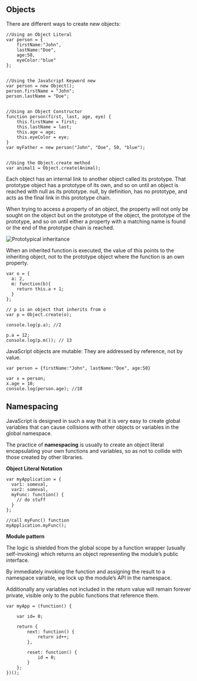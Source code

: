 ## Objects ##

There are different ways to create new objects:

    //Using an Object Literal
    var person = {
		firstName:"John",
		lastName:"Doe",
		age:50,
		eyeColor:"blue"
	};


	//Using the JavaScript Keyword new
    var person = new Object();
    person.firstName = "John";
    person.lastName = "Doe";


    //Using an Object Constructor
    function person(first, last, age, eye) {
	    this.firstName = first;
	    this.lastName = last;
	    this.age = age;
	    this.eyeColor = eye;
    }
    var myFather = new person("John", "Doe", 50, "blue");


    //Using the Object.create method
    var animal1 = Object.create(Animal);


Each object has an internal link to another object called its prototype. That prototype object has a prototype of its own, and so on until an object is reached with null as its prototype. null, by definition, has no prototype, and acts as the final link in this prototype chain.

When trying to access a property of an object, the property will not only be sought on the object but on the prototype of the object, the prototype of the prototype, and so on until either a property with a matching name is found or the end of the prototype chain is reached.

![Prototypical inheritance](/prototype-inheritance.png)

When an inherited function is executed, the value of this points to the inheriting object, not to the prototype object where the function is an own property.

    var o = {
      a: 2,
      m: function(b){
    	return this.a + 1;
      }
    };
    
    // p is an object that inherits from o
    var p = Object.create(o);   

	console.log(p.a); //2
	
    p.a = 12;
    console.log(p.m()); // 13


JavaScript objects are mutable: They are addressed by reference, not by value.

    var person = {firstName:"John", lastName:"Doe", age:50}
    
    var x = person;
    x.age = 10; 
	console.log(person.age); //10

## Namespacing ##

JavaScript is designed in such a way that it is very easy to create global variables that can cause collisions with other objects or variables in the global namespace.  

The practice of **namespacing** is usually to create an object literal encapsulating your own functions and variables, so as not to collide with those created by other libraries.

**Object Literal Notation**

    var myApplication = {
      var1: someval,
      var2: someval,
      myFunc: function() {
    	// do stuff
      }
    };
	
	//call myFunc() function
	myApplication.myFunc();
	
**Module pattern**

The logic is shielded from the global scope by a function wrapper (usually self-invoking) which returns an object representing the module’s public interface. 

By immediately invoking the function and assigning the result to a namespace variable, we lock up the module’s API in the namespace. 

Additionally any variables not included in the return value will remain forever private, visible only to the public functions that reference them.

    var myApp = (function() {
	 
	    var id= 0;
	 
	    return {
	        next: function() {
	            return id++;    
	        },
	 
	        reset: function() {
	            id = 0;     
	        }
	    };  
	})(); 

